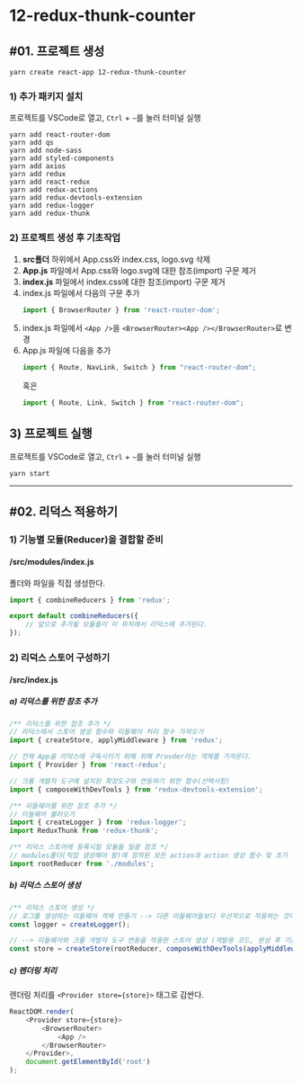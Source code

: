 # 12-redux-thunk-counter

## #01. 프로젝트 생성

```shell
yarn create react-app 12-redux-thunk-counter
```

### 1) 추가 패키지 설치

프로젝트를 VSCode로 열고, `Ctrl` + `~`를 눌러 터미널 실행

```shell
yarn add react-router-dom
yarn add qs
yarn add node-sass
yarn add styled-components
yarn add axios
yarn add redux
yarn add react-redux
yarn add redux-actions
yarn add redux-devtools-extension
yarn add redux-logger
yarn add redux-thunk
```

### 2) 프로젝트 생성 후 기초작업

1. **src폴더** 하위에서 App.css와 index.css, logo.svg 삭제
1. **App.js** 파일에서 App.css와 logo.svg에 대한 참조(import) 구문 제거
1. **index.js** 파일에서 index.css에 대한 참조(import) 구문 제거
1. index.js 파일에서 다음의 구문 추가
    ```js
    import { BrowserRouter } from 'react-router-dom';
    ```
1. index.js 파일에서 `<App />`을 `<BrowserRouter><App /></BrowserRouter>`로 변경
1. App.js 파일에 다음을 추가
   ```js
   import { Route, NavLink, Switch } from "react-router-dom";
   ```
   혹은
   ```js
   import { Route, Link, Switch } from "react-router-dom";
   ```

## 3) 프로젝트 실행

프로젝트를 VSCode로 열고, `Ctrl` + `~`를 눌러 터미널 실행

```shell
yarn start
```

--------------------

## #02. 리덕스 적용하기

### 1) 기능별 모듈(Reducer)을 결합할 준비

#### /src/modules/index.js

폴더와 파일을 직접 생성한다.

```js
import { combineReducers } from 'redux';

export default combineReducers({
    // 앞으로 추가될 모듈들이 이 위치에서 리덕스에 추가된다.
});
```

### 2) 리덕스 스토어 구성하기

#### /src/index.js

##### a) 리덕스를 위한 참조 추가

```js
/** 리덕스를 위한 참조 추가 */
// 리덕스에서 스토어 생성 함수와 미들웨어 처리 함수 가져오기
import { createStore, applyMiddleware } from 'redux';

// 전체 App을 리덕스에 구독시키기 위해 위해 Provder라는 객체를 가져온다.
import { Provider } from 'react-redux';

// 크롬 개발자 도구에 설치된 확장도구와 연동하기 위한 함수(선택사항)
import { composeWithDevTools } from 'redux-devtools-extension';

/** 미들웨어를 위한 참조 추가 */
// 미들웨어 불러오기
import { createLogger } from 'redux-logger';
import ReduxThunk from 'redux-thunk';

/** 리덕스 스토어에 등록시킬 모듈들 일괄 참조 */
// modules폴더(직접 생성해야 함)에 정의된 모든 action과 action 생성 함수 및 초기 상태값들을 묶음으로 가져온다.
import rootReducer from './modules';
```

##### b) 리덕스 스토어 생성
```js
/** 리덕스 스토어 생성 */
// 로그를 생성하는 미들웨어 객체 만들기 --> 다른 미들웨어들보다 우선적으로 적용하는 것이 좋다.
const logger = createLogger();

// --> 미들웨어와 크롬 개발자 도구 연동을 적용한 스토어 생성 (개발용 코드, 완성 후 기본코드로 전환 필요)
const store = createStore(rootReducer, composeWithDevTools(applyMiddleware(logger, ReduxThunk)));
```

##### c) 렌더링 처리

렌더링 처리를 `<Provider store={store}>` 태그로 감싼다.
```js
ReactDOM.render(
    <Provider store={store}>
        <BrowserRouter>
            <App />
        </BrowserRouter>
    </Provider>,
    document.getElementById('root')
);
```
